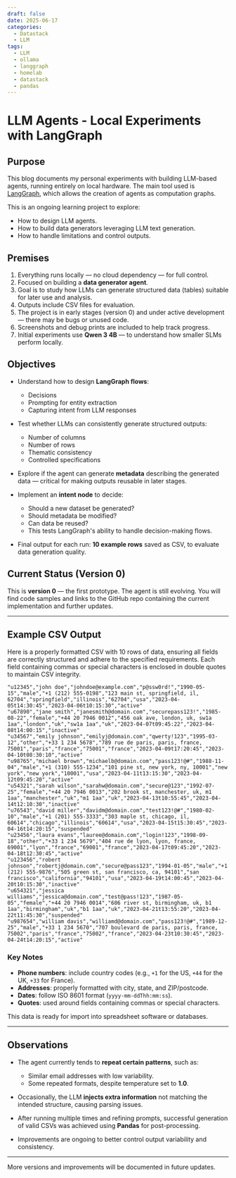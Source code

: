 ```yaml
---
draft: false
date: 2025-06-17
categories:
  - Datastack
  - LLM
tags:
  - LLM
  - ollama
  - langgraph
  - homelab
  - datastack
  - pandas
---
```

# LLM Agents - Local Experiments with LangGraph

## Purpose

This blog documents my personal experiments with building LLM-based agents, running entirely on local hardware.
The main tool used is [LangGraph](https://langgraph.org/), which allows the creation of agents as computation graphs.

This is an ongoing learning project to explore:

* How to design LLM agents.
* How to build data generators leveraging LLM text generation.
* How to handle limitations and control outputs.
<!-- more -->
## Premises

1. Everything runs locally — no cloud dependency — for full control.
2. Focused on building a **data generator agent**.
3. Goal is to study how LLMs can generate structured data (tables) suitable for later use and analysis.
4. Outputs include CSV files for evaluation.
5. The project is in early stages (version 0) and under active development — there may be bugs or unused code.
6. Screenshots and debug prints are included to help track progress.
7. Initial experiments use **Qwen 3 4B** — to understand how smaller SLMs perform locally.

## Objectives

* Understand how to design **LangGraph flows**:

  * Decisions
  * Prompting for entity extraction
  * Capturing intent from LLM responses
* Test whether LLMs can consistently generate structured outputs:

  * Number of columns
  * Number of rows
  * Thematic consistency
  * Controlled specifications
* Explore if the agent can generate **metadata** describing the generated data — critical for making outputs reusable in later stages.
* Implement an **intent node** to decide:

  * Should a new dataset be generated?
  * Should metadata be modified?
  * Can data be reused?
  * This tests LangGraph's ability to handle decision-making flows.
* Final output for each run: **10 example rows** saved as CSV, to evaluate data generation quality.

## Current Status (Version 0)

This is **version 0** — the first prototype. The agent is still evolving.
You will find code samples and links to the GitHub repo containing the current implementation and further updates.

---

## Example CSV Output

Here is a properly formatted CSV with 10 rows of data, ensuring all fields are correctly structured and adhere to the specified requirements.
Each field containing commas or special characters is enclosed in double quotes to maintain CSV integrity.

```
"u12345","john doe","johndoe@example.com","p@ssw0rd!","1990-05-15","male","+1 (212) 555-0198","123 main st, springfield, il, 62704","springfield","illinois","62704","usa","2023-04-05t14:30:45","2023-04-06t10:15:30","active"
"u67890","jane smith","janesmith@domain.com","securepass123!","1985-08-22","female","+44 20 7946 0012","456 oak ave, london, uk, sw1a 1aa","london","uk","sw1a 1aa","uk","2023-04-07t09:45:22","2023-04-08t14:00:15","inactive"
"u34567","emily johnson","emilyj@domain.com","qwerty!123","1995-03-12","other","+33 1 234 5678","789 rue de paris, paris, france, 75001","paris","france","75001","france","2023-04-09t17:20:45","2023-04-10t08:30:10","active"
"u98765","michael brown","michaelb@domain.com","pass123!@#","1988-11-04","male","+1 (310) 555-1234","101 pine st, new york, ny, 10001","new york","new york","10001","usa","2023-04-11t13:15:30","2023-04-12t09:45:20","active"
"u54321","sarah wilson","sarahw@domain.com","secure@123","1992-07-25","female","+44 20 7946 0013","202 brook st, manchester, uk, m1 1aa","manchester","uk","m1 1aa","uk","2023-04-13t10:55:45","2023-04-14t12:10:30","inactive"
"u76543","david miller","davidm@domain.com","test123!@#","1980-02-10","male","+1 (201) 555-3333","303 maple st, chicago, il, 60614","chicago","illinois","60614","usa","2023-04-15t15:30:45","2023-04-16t14:20:15","suspended"
"u23456","laura evans","lauree@domain.com","login!123","1998-09-18","other","+33 1 234 5679","404 rue de lyon, lyon, france, 69001","lyon","france","69001","france","2023-04-17t09:45:20","2023-04-18t12:30:45","active"
"u123456","robert johnson","robertj@domain.com","secure@pass123","1994-01-05","male","+1 (212) 555-9876","505 green st, san francisco, ca, 94101","san francisco","california","94101","usa","2023-04-19t14:00:45","2023-04-20t10:15:30","inactive"
"u654321","jessica williams","jessica@domain.com","test@pass!123","1987-05-05","female","+44 20 7946 0014","606 river st, birmingham, uk, b1 1aa","birmingham","uk","b1 1aa","uk","2023-04-21t13:55:20","2023-04-22t11:45:30","suspended"
"u987654","william davis","williamd@domain.com","pass123!@#","1989-12-25","male","+33 1 234 5670","707 boulevard de paris, paris, france, 75002","paris","france","75002","france","2023-04-23t10:30:45","2023-04-24t14:20:15","active"
```

### Key Notes

* **Phone numbers**: include country codes (e.g., `+1` for the US, `+44` for the UK, `+33` for France).
* **Addresses**: properly formatted with city, state, and ZIP/postcode.
* **Dates**: follow ISO 8601 format (`yyyy-mm-ddThh:mm:ss`).
* **Quotes**: used around fields containing commas or special characters.

This data is ready for import into spreadsheet software or databases.

---

## Observations

* The agent currently tends to **repeat certain patterns**, such as:

  * Similar email addresses with low variability.
  * Some repeated formats, despite temperature set to **1.0**.
* Occasionally, the LLM **injects extra information** not matching the intended structure, causing parsing issues.
* After running multiple times and refining prompts, successful generation of valid CSVs was achieved using **Pandas** for post-processing.
* Improvements are ongoing to better control output variability and consistency.

---

More versions and improvements will be documented in future updates.
